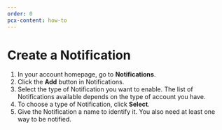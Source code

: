 ```yaml
---
order: 0
pcx-content: how-to
---
```


# Create a Notification

1. In your account homepage, go to **Notifications**.
1. Click the **Add** button in Notifications.
1. Select the type of Notification you want to enable. The list of Notifications available depends on the type of account you have. 
1. To choose a type of Notification, click **Select**.
1. Give the Notification a name to identify it. You also need at least one way to be notified.
